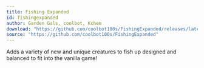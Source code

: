 ```yaml
---
title: Fishing Expanded
id: fishingexpanded
author: Garden Gals, coolbot, Kchem
download: "https://github.com/coolbot100s/FishingExpanded/releases/latest/download/fishingexpanded.zip"
source: "https://github.com/coolbot100s/FishingExpanded"
---
```


Adds a variety of new and unique creatures to fish up designed and balanced to fit into the vanilla game!
